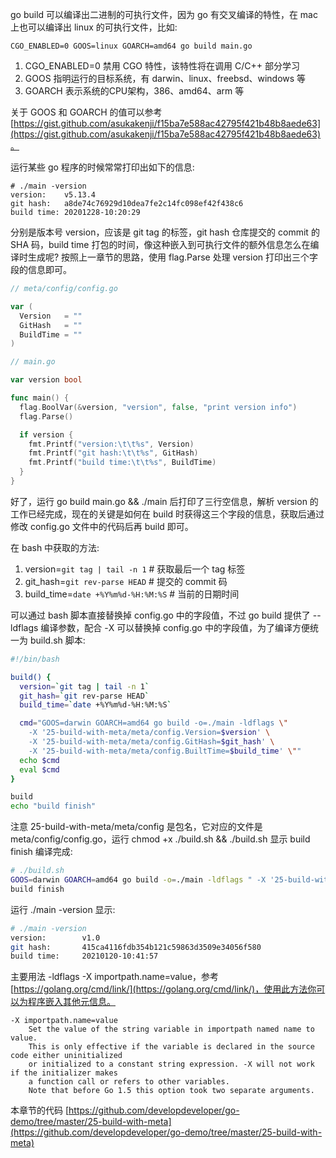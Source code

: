 go build 可以编译出二进制的可执行文件，因为 go 有交叉编译的特性，在 mac 上也可以编译出 linux 的可执行文件，比如:

```
CGO_ENABLED=0 GOOS=linux GOARCH=amd64 go build main.go
```

1. CGO_ENABLED=0 禁用 CGO 特性，该特性将在调用 C/C++ 部分学习  
2. GOOS 指明运行的目标系统，有 darwin、linux、freebsd、windows 等  
3. GOARCH 表示系统的CPU架构，386、amd64、arm 等  

关于 GOOS 和 GOARCH 的值可以参考 [https://gist.github.com/asukakenji/f15ba7e588ac42795f421b48b8aede63](https://gist.github.com/asukakenji/f15ba7e588ac42795f421b48b8aede63)。

运行某些 go 程序的时候常常打印出如下的信息:

```
# ./main -version
version:	v5.13.4
git hash:	a8de74c76929d10dea7fe2c14fc098ef42f438c6
build time:	20201228-10:20:29
```

分别是版本号 version，应该是 git tag 的标签，git hash 仓库提交的 commit 的 SHA 码，build time 打包的时间，像这种嵌入到可执行文件的额外信息怎么在编译时生成呢? 按照上一章节的思路，使用 flag.Parse 处理 version 打印出三个字段的信息即可。

```go
// meta/config/config.go 

var ( 
  Version   = "" 
  GitHash   = "" 
  BuildTime = ""
)

// main.go

var version bool

func main() {
  flag.BoolVar(&version, "version", false, "print version info")
  flag.Parse()

  if version {
    fmt.Printf("version:\t\t%s", Version)
    fmt.Printf("git hash:\t\t%s", GitHash)
    fmt.Printf("build time:\t\t%s", BuildTime)
  }
}
```

好了，运行 go build main.go && ./main 后打印了三行空信息，解析 version 的工作已经完成，现在的关键是如何在 build 时获得这三个字段的信息，获取后通过修改 config.go 文件中的代码后再 build 即可。

在 bash 中获取的方法:  
1. version=`git tag | tail -n 1` # 获取最后一个 tag 标签  
2. git_hash=`git rev-parse HEAD` # 提交的 commit 码  
3. build_time=`date +%Y%m%d-%H:%M:%S` # 当前的日期时间  

可以通过 bash 脚本直接替换掉 config.go 中的字段值，不过 go build 提供了 --ldflags 编译参数，配合 -X 可以替换掉 config.go 中的字段值，为了编译方便统一为 build.sh 脚本:

```bash
#!/bin/bash 

build() {
  version=`git tag | tail -n 1`
  git_hash=`git rev-parse HEAD`
  build_time=`date +%Y%m%d-%H:%M:%S`

  cmd="GOOS=darwin GOARCH=amd64 go build -o=./main -ldflags \"
    -X '25-build-with-meta/meta/config.Version=$version' \
    -X '25-build-with-meta/meta/config.GitHash=$git_hash' \
    -X '25-build-with-meta/meta/config.BuiltTime=$build_time' \""
  echo $cmd
  eval $cmd
}

build
echo "build finish"
```

注意 25-build-with-meta/meta/config 是包名，它对应的文件是 meta/config/config.go，运行 chmod +x ./build.sh && ./build.sh 显示 build finish 编译完成:

```bash
# ./build.sh
GOOS=darwin GOARCH=amd64 go build -o=./main -ldflags " -X '25-build-with-meta/meta/config.Version=v1.0' -X '25-build-with-meta/meta/config.GitHash=415ca4116fdb354b121c59863d3509e34056f580' -X '25-build-with-meta/meta/config.BuildTime=20210120-10:41:57' "
build finish
```

运行 ./main -version 显示:

```bash
# ./main -version
version:		v1.0
git hash:		415ca4116fdb354b121c59863d3509e34056f580
build time:		20210120-10:41:57
```

主要用法 -ldflags -X importpath.name=value，参考 [https://golang.org/cmd/link/](https://golang.org/cmd/link/)，使用此方法你可以为程序嵌入其他元信息。

```
-X importpath.name=value
	Set the value of the string variable in importpath named name to value.
	This is only effective if the variable is declared in the source code either uninitialized
	or initialized to a constant string expression. -X will not work if the initializer makes
	a function call or refers to other variables.
	Note that before Go 1.5 this option took two separate arguments.
```

本章节的代码 [https://github.com/developdeveloper/go-demo/tree/master/25-build-with-meta](https://github.com/developdeveloper/go-demo/tree/master/25-build-with-meta)
